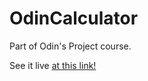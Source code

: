 # OdinCalculator
Part of Odin's Project course.

See it live [at this link!](https://middiz.github.io/OdinCalculator/)
